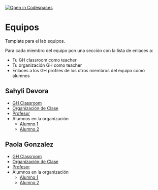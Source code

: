 [![Open in Codespaces](https://classroom.github.com/assets/launch-codespace-7f7980b617ed060a017424585567c406b6ee15c891e84e1186181d67ecf80aa0.svg)](https://classroom.github.com/open-in-codespaces?assignment_repo_id=12700824)
# Equipos

Template para el lab equipos.

Para cada miembro del equipo  pon una sección con la lista de enlaces a:

* Tu GH classroom como teacher
* Tu organización GH como teacher
* Enlaces a los GH profiles de los otros miembros del equipo como alumnos

## Sahyli Devora

* [GH Classroom]()
* [Organización de Clase]()
* [Profesor]()
* Alumnos en la organización
  * [Alumno 1]()
  * [Alumno 2]()

## Paola Gonzalez

* [GH Classroom]()
* [Organización de Clase]()
* [Profesor]()
* Alumnos en la organización
  * [Alumno 1]()
  * [Alumno 2]()

